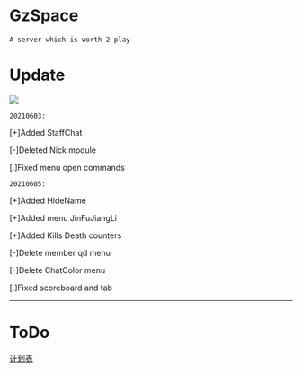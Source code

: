# GzSpace
    A server which is worth 2 play
# Update
![](https://img.shields.io/badge/Update-info-red)

`20210603:`

[+]Added StaffChat

[-]Deleted Nick module

[.]Fixed menu open commands


`20210605:`

[+]Added HideName

[+]Added menu JinFuJiangLi

[+]Added Kills Death counters

[-]Delete member qd menu

[-]Delete ChatColor menu

[.]Fixed scoreboard and tab
 
-------------------------------------------------------------------------------------------------
# ToDo
[计划表](/toDo)
